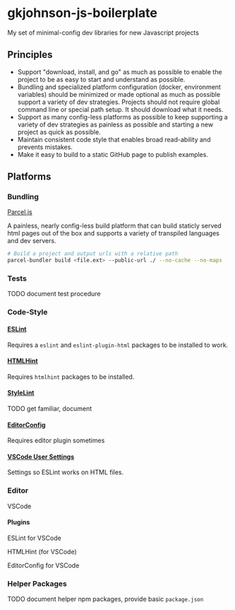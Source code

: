 # gkjohnson-js-boilerplate
My set of minimal-config dev libraries for new Javascript projects

## Principles
- Support "download, install, and go" as much as possible to enable the project to be as easy to start and understand as possible.
- Bundling and specialized platform configuration (docker, environment variables) should be minimized or made optional as much as possible support a variety of dev strategies. Projects should not require global command line or special path setup. It should download what it needs.
- Support as many config-less platforms as possible to keep supporting a variety of dev strategies as painless as possible and starting a new project as quick as possible.
- Maintain consistent code style that enables broad read-ability and prevents mistakes.
- Make it easy to build to a static GitHub page to publish examples.

## Platforms

### Bundling

[Parcel.js](https://parceljs.org/)

A painless, nearly config-less build platform that can build staticly served html pages out of the box and supports a variety of transpiled languages and dev servers.

```sh
# Build a project and output urls with a relative path
parcel-bundler build <file.ext> --public-url ./ --no-cache --no-maps
```

### Tests

TODO document test procedure

### Code-Style

#### [ESLint](.eslintrc)

Requires a `eslint` and `eslint-plugin-html` packages to be installed to work.

#### [HTMLHint](.htmlhintrc)

Requires `htmlhint` packages to be installed.

#### [StyleLint](.stylelintrc)

TODO get familiar, document

#### [EditorConfig](.editorconfig)

Requires editor plugin sometimes

#### [VSCode User Settings](.vscodesettings)

Settings so ESLint works on HTML files.

### Editor

VSCode

#### Plugins

ESLint for VSCode

HTMLHint (for VSCode)

EditorConfig for VSCode

### Helper Packages

TODO document helper npm packages, provide basic `package.json`

